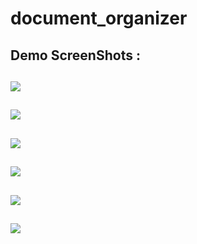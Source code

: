 # document_organizer

## Demo ScreenShots : 

## ![](https://github.com/MohammadFahadAlam/Document-Organizer/blob/main/Screenshot_2022-10-20-23-02-53-863_com.ft.document_organizer.jpg)
## ![](https://github.com/MohammadFahadAlam/SimpleTODOapp/blob/main/demo/sc2.jpg)
## ![](https://github.com/MohammadFahadAlam/SimpleTODOapp/blob/main/demo/sc3.jpg)
## ![](https://github.com/MohammadFahadAlam/SimpleTODOapp/blob/main/demo/sc4.jpg)
## ![](https://github.com/MohammadFahadAlam/SimpleTODOapp/blob/main/demo/sc5.jpg)
## ![](https://github.com/MohammadFahadAlam/SimpleTODOapp/blob/main/demo/sc6.jpg)
